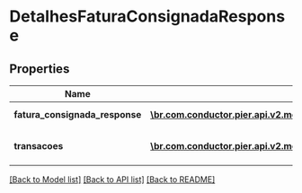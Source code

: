 # DetalhesFaturaConsignadaResponse

## Properties
Name | Type | Description | Notes
------------ | ------------- | ------------- | -------------
**fatura_consignada_response** | [**\br.com.conductor.pier.api.v2.model\FaturaConsignadaResponse**](FaturaConsignadaResponse.md) | Apresenta os detalhes da fatura | [optional] 
**transacoes** | [**\br.com.conductor.pier.api.v2.model\TransacoesCorrentesResponse[]**](TransacoesCorrentesResponse.md) | Apresenta as transa\u00E7\u00F5es relacionadas a fatura. | [optional] 

[[Back to Model list]](../README.md#documentation-for-models) [[Back to API list]](../README.md#documentation-for-api-endpoints) [[Back to README]](../README.md)


